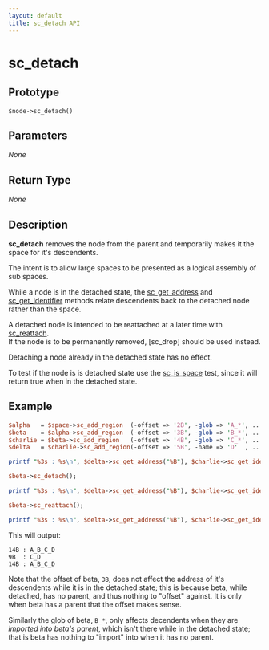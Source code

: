 ```yaml
---
layout: default
title: sc_detach API
---
```



sc_detach
=========


Prototype
---------

```
$node->sc_detach()
```


Parameters
----------

_None_

Return Type
-----------

_None_


Description
-----------

**sc_detach** removes the node from the parent and temporarily makes it the 
space for it's descendents.  

The intent is to allow large spaces to be presented as a logical assembly 
of sub spaces.

While a node is in the detached state, the [sc_get_address]
and [sc_get_identifier] methods relate descendents back
to the detached node rather than the space.

A detached node is intended to be reattached at a later time with [sc_reattach].  
If the node is to be permanently removed,
[sc_drop] should be used instead.

Detaching a node already in the detached state has no effect.

To test if the node is is detached state use the [sc_is_space] test,
since it will return true when in the detached state.

[sc_get_address]:    sc_get_address
[sc_get_identifier]: sc_get_identifier
[sc_reattach]:       sc_reattach
[sc_is_space]:       sc_is_space

Example
-------

```perl
$alpha   = $space->sc_add_region  (-offset => '2B', -glob => 'A_*', ...);
$beta    = $alpha->sc_add_region  (-offset => '3B', -glob => 'B_*', ...);
$charlie = $beta->sc_add_region   (-offset => '4B', -glob => 'C_*', ...);
$delta   = $charlie->sc_add_region(-offset => '5B', -name => 'D'  , ...);

printf "%3s : %s\n", $delta->sc_get_address("%B"), $charlie->sc_get_identifier();

$beta->sc_detach();

printf "%3s : %s\n", $delta->sc_get_address("%B"), $charlie->sc_get_identifier();

$beta->sc_reattach();

printf "%3s : %s\n", $delta->sc_get_address("%B"), $charlie->sc_get_identifier();
```

This will output:

```
14B : A_B_C_D
9B  : C_D
14B : A_B_C_D
```

Note that the offset of beta, `3B`, does not affect the address of it's 
descendents while it is in the detached state; this is because beta, while 
detached, has no parent, and thus nothing to "offset" against.  It is only 
when beta has a parent that the offset makes sense.

Similarly the glob of beta, `B_*`, only affects decendents when they are
_imported into beta's parent_, which isn't there while in the detached state;
that is beta has nothing to "import" into when it has no parent.
